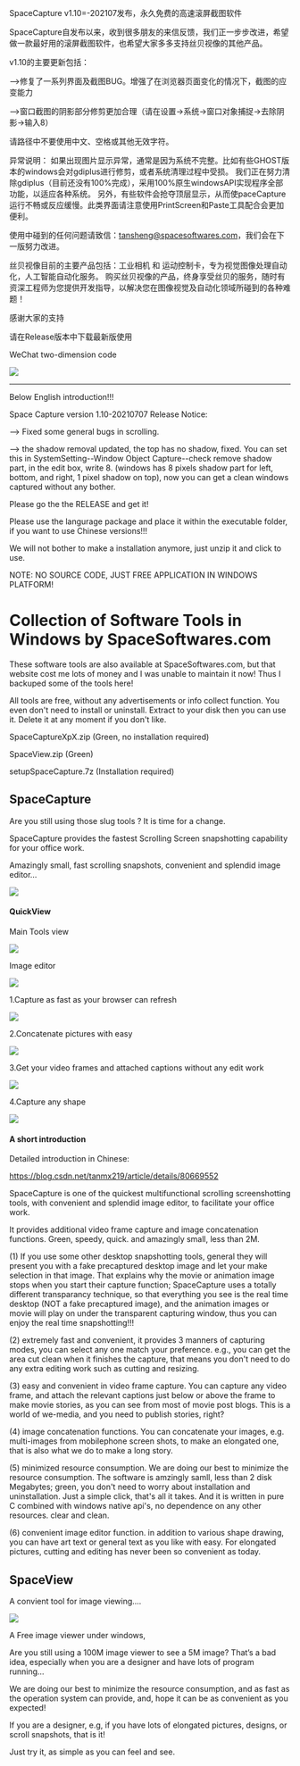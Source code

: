SpaceCapture v1.10=-202107发布，永久免费的高速滚屏截图软件

SpaceCapture自发布以来，收到很多朋友的来信反馈，我们正一步步改进，希望做一款最好用的滚屏截图软件，也希望大家多多支持丝贝视像的其他产品。

v1.10的主要更新包括：

-->修复了一系列界面及截图BUG。增强了在浏览器页面变化的情况下，截图的应变能力

-->窗口截图的阴影部分修剪更加合理（请在设置->系统->窗口对象捕捉->去除阴影->输入8）

请路径中不要使用中文、空格或其他无效字符。

异常说明：
如果出现图片显示异常，通常是因为系统不完整。比如有些GHOST版本的windows会对gdiplus进行修剪，或者系统清理过程中受损。
我们正在努力清除gdiplus（目前还没有100%完成），采用100%原生windowsAPI实现程序全部功能，以适应各种系统。
另外，有些软件会抢夺顶层显示，从而使paceCapture运行不畅或反应缓慢。此类界面请注意使用PrintScreen和Paste工具配合会更加便利。

使用中碰到的任何问题请致信：tansheng@spacesoftwares.com，我们会在下一版努力改进。

丝贝视像目前的主要产品包括：工业相机 和 运动控制卡，专为视觉图像处理自动化，人工智能自动化服务。
购买丝贝视像的产品，终身享受丝贝的服务，随时有资深工程师为您提供开发指导，以解决您在图像视觉及自动化领域所碰到的各种难题！

感谢大家的支持

请在Release版本中下载最新版使用

WeChat two-dimension code

![](SpaceVision_WeChat.png)

-------------------------------------------------------------------------------------------------
Below English introduction!!!

Space Capture version 1.10-20210707 Release Notice:

--> Fixed some general bugs in scrolling.

--> the shadow removal updated, the top has no shadow, fixed. You can set this in SystemSetting--Window Object Capture--check remove shadow part, in the edit box, write 8. (windows has 8 pixels shadow part for left, bottom, and right, 1 pixel shadow on top), now you can get a clean windows captured without any bother.

Please go the the RELEASE and get it!

Please use the langurage package and place it within the executable folder, if you want to use Chinese versions!!!

We will not bother to make a installation anymore, just unzip it and click to use.

NOTE: NO SOURCE CODE, JUST FREE APPLICATION IN WINDOWS PLATFORM!


# Collection of Software Tools in Windows by SpaceSoftwares.com
These software tools are also available at SpaceSoftwares.com, but that website cost me lots of money and I was unable to maintain it now! Thus I backuped some of the tools here!

All tools are free, without any advertisements or info collect function. You even don't need to install or uninstall. Extract to your disk then you can use it. 
Delete it at any moment if you don't like. 

SpaceCaptureXpX.zip	(Green, no installation required)

SpaceView.zip	(Green)

setupSpaceCapture.7z  (Installation required)

## SpaceCapture


Are you still using those slug tools ? It is time for a change.

SpaceCapture provides the fastest Scrolling Screen snapshotting capability for your office work.

Amazingly small,  fast scrolling snapshots, convenient and splendid image editor…



![](image/Effective-office-tool-300x133.jpg)

#### QuickView

Main Tools view

 ![](image/SpaceCapture107c.png)



Image editor

![](image/ImageEditor.png)

1.Capture as fast as your browser can refresh

![](image/ScrollScreenCapture.png)

2.Concatenate pictures with easy

![](image/Concatenations.png)

3.Get your video frames and attached captions without any edit work

![](image/VideoFrames2.png)



4.Capture any shape

![](image/RandomShape.png)





#### A short introduction

Detailed introduction in Chinese:

<https://blog.csdn.net/tanmx219/article/details/80669552>

SpaceCapture is one of the quickest multifunctional scrolling screenshotting tools, with convenient and splendid image editor, to facilitate your office work.

It provides additional video frame capture and image concatenation functions. Green, speedy, quick. and amazingly small, less than 2M.

(1)  If you use some other desktop snapshotting tools, general they will present you with a fake precaptured desktop image and let your make selection in that image. That explains why the movie or animation image stops when you start their capture function; SpaceCapture uses a totally different transparancy technique, so that everything you see is the real time desktop (NOT a fake precaptured image), and the animation images or movie will play on under the transparent capturing window, thus you can enjoy the real time snapshotting!!!

(2) extremely fast and convenient, it provides 3 manners of capturing modes, you can select any one match your preference. e.g., you can get the area cut clean when it finishes the capture, that means you don't need to do any extra editing work such as cutting and resizing. 

(3) easy and convenient in video frame capture. You can capture any video frame, and attach the relevant captions just below or above the frame to make movie stories, as you can see from most of movie post blogs. This is a world of we-media, and you need to publish stories, right? 

(4) image concatenation functions. You can concatenate your images, e.g. multi-images from mobilephone screen shots, to make an elongated one, that is also what we do to make a long story. 

(5) minimized resource consumption. We are doing our best to minimize the resource consumption. The software is amzingly samll, less than 2 disk Megabytes; green, you don't need to worry about installation and uninstallation. Just a simple click, that's all it takes. And it is written in pure C combined with windows native api's, no dependence on any other resources. clear and clean. 

(6) convenient image editor function. in addition to various shape drawing, you can have art text or general text as you like with easy. For elongated pictures, cutting and editing has never been so convenient as today.


## SpaceView

A convient tool for image viewing....

![](image/SpaceView474x210-300x133.png)

A Free image viewer under windows,

Are you still using a 100M image viewer to see a 5M image? That’s a bad idea, especially when you are a designer and have lots of program running…

We are doing our best to minimize the resource consumption, and as fast as the operation system can provide, and, hope it can be as convenient as you expected!

If you are a designer, e.g, if you have lots of elongated pictures, designs, or scroll snapshots, that is it!

Just try it, as simple as you can feel and see.


